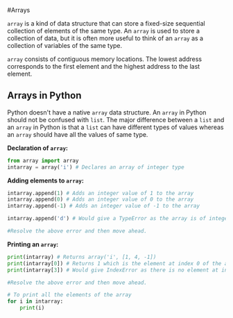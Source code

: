 #Arrays

`array` is a kind of data structure that can store a fixed-size sequential collection of elements of the same type. An `array` is used to store 
a collection of data, but it is often more useful to think of an `array` as a collection of variables of the same type.

`array` consists of contiguous memory locations. The lowest address corresponds to the first element and the highest address to the last 
element.

## Arrays in Python

Python doesn't have a native `array` data structure. An `array` in Python should not be confused with `list`. The major difference between a `list`
and an `array` in Python is that a `list` can have different types of values whereas an `array` should have all the values of same type.

**Declaration of `array`:**

```python
from array import array
intarray = array('i') # Declares an array of integer type
```

**Adding elements to `array`:**

```python
intarray.append(1) # Adds an integer value of 1 to the array
intarray.append(0) # Adds an integer value of 0 to the array
intarray.append(-1) # Adds an integer value of -1 to the array

intarray.append('d') # Would give a TypeError as the array is of integer type. 

#Resolve the above error and then move ahead.
```

**Printing an `array`:**

```python
print(intarray) # Returns array('i', [1, 4, -1])
print(intarray[0]) # Returns 1 which is the element at index 0 of the array
print(intarray[3]) # Would give IndexError as there is no element at index 3 of array. 

#Resolve the above error and then move ahead.

# To print all the elements of the array
for i in intarray:
	print(i)
```
